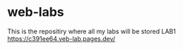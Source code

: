 # web-labs
This is the repositiry where all my labs will be stored
LAB1 https://c391ee64.veb-lab.pages.dev/
